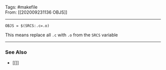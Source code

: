 Tags: #makefile  
From: [[202009231136 OBJS]]

---
`OBJS = $(SRCS:.c=.o)`

This means replace all `.c` with `.o` from the `SRCS` variable

---
### See Also
- [[]]

